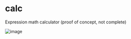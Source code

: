 # calc
Expression math calculator (proof of concept, not complete)

![image](https://github.com/zendive/calc/assets/3756473/5099e88c-c60f-43b4-a5ad-177e8c1129cb)
